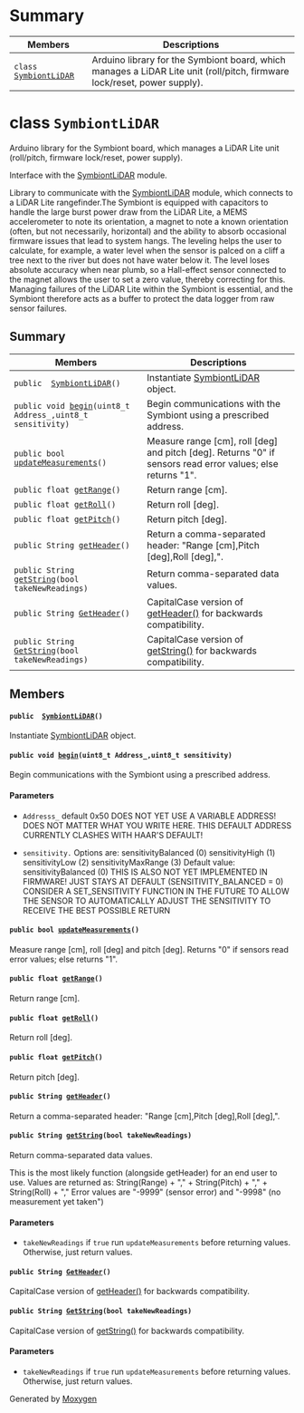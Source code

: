# Summary

 Members                        | Descriptions                                
--------------------------------|---------------------------------------------
`class `[`SymbiontLiDAR`](#classSymbiontLiDAR) | Arduino library for the Symbiont board, which manages a LiDAR Lite unit (roll/pitch, firmware lock/reset, power supply).

# class `SymbiontLiDAR` 

Arduino library for the Symbiont board, which manages a LiDAR Lite unit (roll/pitch, firmware lock/reset, power supply).

Interface with the [SymbiontLiDAR](#classSymbiontLiDAR) module.

Library to communicate with the [SymbiontLiDAR](#classSymbiontLiDAR) module, which connects to a LiDAR Lite rangefinder.The Symbiont is equipped with capacitors to handle the large burst power draw from the LiDAR Lite, a MEMS accelerometer to note its orientation, a magnet to note a known orientation (often, but not necessarily, horizontal) and the ability to absorb occasional firmware issues that lead to system hangs. The leveling helps the user to calculate, for example, a water level when the sensor is palced on a cliff a tree next to the river but does not have water below it. The level loses absolute accuracy when near plumb, so a Hall-effect sensor connected to the magnet allows the user to set a zero value, thereby correcting for this. Managing failures of the LiDAR Lite within the Symbiont is essential, and the Symbiont therefore acts as a buffer to protect the data logger from raw sensor failures.

## Summary

 Members                        | Descriptions                                
--------------------------------|---------------------------------------------
`public  `[`SymbiontLiDAR`](#classSymbiontLiDAR_1af16b0ce31efd8892bfc42ed9f1f13317)`()` | Instantiate [SymbiontLiDAR](#classSymbiontLiDAR) object.
`public void `[`begin`](#classSymbiontLiDAR_1ad5d076629b619e6b17cb2b68bf459366)`(uint8_t Address_,uint8_t sensitivity)` | Begin communications with the Symbiont using a prescribed address.
`public bool `[`updateMeasurements`](#classSymbiontLiDAR_1a5bdfb70ff9bd1f02804667c698c0cf87)`()` | Measure range [cm], roll [deg] and pitch [deg]. Returns "0" if sensors read error values; else returns "1".
`public float `[`getRange`](#classSymbiontLiDAR_1abdd716a0f55526d57f31b853f41280cb)`()` | Return range [cm].
`public float `[`getRoll`](#classSymbiontLiDAR_1a3ed32c762addeec50be410aca132e16e)`()` | Return roll [deg].
`public float `[`getPitch`](#classSymbiontLiDAR_1ad06bac488cb930345d023903e74844a3)`()` | Return pitch [deg].
`public String `[`getHeader`](#classSymbiontLiDAR_1a3637c11f25bc19257458a1947f67cdb6)`()` | Return a comma-separated header: "Range [cm],Pitch [deg],Roll [deg],".
`public String `[`getString`](#classSymbiontLiDAR_1a0f21c278f00301fd35955fa0311cd7f8)`(bool takeNewReadings)` | Return comma-separated data values.
`public String `[`GetHeader`](#classSymbiontLiDAR_1a4c83d0aa98cc37aa76cff14a7ccc9e61)`()` | CapitalCase version of [getHeader()](#classSymbiontLiDAR_1a3637c11f25bc19257458a1947f67cdb6) for backwards compatibility.
`public String `[`GetString`](#classSymbiontLiDAR_1a454c7b9749d3735178af599dd8cb3b79)`(bool takeNewReadings)` | CapitalCase version of [getString()](#classSymbiontLiDAR_1a0f21c278f00301fd35955fa0311cd7f8) for backwards compatibility.

## Members

#### `public  `[`SymbiontLiDAR`](#classSymbiontLiDAR_1af16b0ce31efd8892bfc42ed9f1f13317)`()` 

Instantiate [SymbiontLiDAR](#classSymbiontLiDAR) object.

#### `public void `[`begin`](#classSymbiontLiDAR_1ad5d076629b619e6b17cb2b68bf459366)`(uint8_t Address_,uint8_t sensitivity)` 

Begin communications with the Symbiont using a prescribed address.

#### Parameters
* `Addresss_` default 0x50 DOES NOT YET USE A VARIABLE ADDRESS! DOES NOT MATTER WHAT YOU WRITE HERE. THIS DEFAULT ADDRESS CURRENTLY CLASHES WITH HAAR'S DEFAULT! 

* `sensitivity.` Options are: sensitivityBalanced (0) sensitivityHigh (1) sensitivityLow (2) sensitivityMaxRange (3) Default value: sensitivityBalanced (0) THIS IS ALSO NOT YET IMPLEMENTED IN FIRMWARE! JUST STAYS AT DEFAULT (SENSITIVITY_BALANCED = 0) CONSIDER A SET_SENSITIVITY FUNCTION IN THE FUTURE TO ALLOW THE SENSOR TO AUTOMATICALLY ADJUST THE SENSITIVITY TO RECEIVE THE BEST POSSIBLE RETURN

#### `public bool `[`updateMeasurements`](#classSymbiontLiDAR_1a5bdfb70ff9bd1f02804667c698c0cf87)`()` 

Measure range [cm], roll [deg] and pitch [deg]. Returns "0" if sensors read error values; else returns "1".

#### `public float `[`getRange`](#classSymbiontLiDAR_1abdd716a0f55526d57f31b853f41280cb)`()` 

Return range [cm].

#### `public float `[`getRoll`](#classSymbiontLiDAR_1a3ed32c762addeec50be410aca132e16e)`()` 

Return roll [deg].

#### `public float `[`getPitch`](#classSymbiontLiDAR_1ad06bac488cb930345d023903e74844a3)`()` 

Return pitch [deg].

#### `public String `[`getHeader`](#classSymbiontLiDAR_1a3637c11f25bc19257458a1947f67cdb6)`()` 

Return a comma-separated header: "Range [cm],Pitch [deg],Roll [deg],".

#### `public String `[`getString`](#classSymbiontLiDAR_1a0f21c278f00301fd35955fa0311cd7f8)`(bool takeNewReadings)` 

Return comma-separated data values.

This is the most likely function (alongside getHeader) for an end user to use. Values are returned as: String(Range) + "," + String(Pitch) + "," + String(Roll) + "," Error values are "-9999" (sensor error) and "-9998" (no measurement yet taken") 
#### Parameters
* `takeNewReadings` if `true` run `updateMeasurements` before returning values. Otherwise, just return values.

#### `public String `[`GetHeader`](#classSymbiontLiDAR_1a4c83d0aa98cc37aa76cff14a7ccc9e61)`()` 

CapitalCase version of [getHeader()](#classSymbiontLiDAR_1a3637c11f25bc19257458a1947f67cdb6) for backwards compatibility.

#### `public String `[`GetString`](#classSymbiontLiDAR_1a454c7b9749d3735178af599dd8cb3b79)`(bool takeNewReadings)` 

CapitalCase version of [getString()](#classSymbiontLiDAR_1a0f21c278f00301fd35955fa0311cd7f8) for backwards compatibility.

#### Parameters
* `takeNewReadings` if `true` run `updateMeasurements` before returning values. Otherwise, just return values.

Generated by [Moxygen](https://sourcey.com/moxygen)